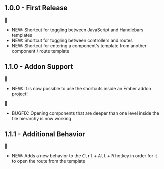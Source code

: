 ## 1.0.0 - First Release
:tada:
* NEW: Shortcut for toggling between JavaScript and Handlebars templates
* NEW: Shortcut for toggling between controllers and routes
* NEW: Shortcut for entering a component's template from another component / route template

## 1.1.0 - Addon Support
:tada:
* NEW: It is now possible to use the shortcuts inside an Ember addon project!

:bug:
* BUGFIX: Opening components that are deeper than one level inside the file hierarchy is now working

## 1.1.1 - Additional Behavior
:tada:
* NEW: Adds a new behavior to the <kbd>Ctrl</kbd> + <kbd>Alt</kbd> + <kbd>R</kbd> hotkey in order
for it to open the route from the template
